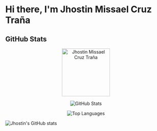 # Hi there, I'm Jhostin Missael Cruz Traña

## GitHub Stats

<p align="center">
  <img src="https://avatars.githubusercontent.com/u/88559899?v=4" alt="Jhostin Missael Cruz Traña" width="150"/>
</p>

<!-- GitHub Stats -->
<p align="center">
  <img src="https://github-readme-stats.vercel.app/api?username=jhostindelaT&show_icons=true&count_private=true&include_all_commits=true&hide_title=true&theme=radical" alt="GitHub Stats"/>
</p>

<!-- Top Languages -->
<p align="center">
  <img src="https://github-readme-stats.vercel.app/api/top-langs/?username=jhostindelaT&layout=compact&hide_title=true&theme=radical" alt="Top Languages"/>
</p>

![Jhostin's GitHub stats](https://github-readme-stats.vercel.app/api?username=jhostindelaT&show_icons=true&count_private=true&include_all_commits=true&hide=prs&theme=radical&api_token=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)
